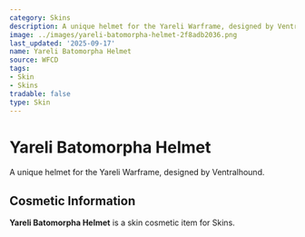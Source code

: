 ```yaml
---
category: Skins
description: A unique helmet for the Yareli Warframe, designed by Ventralhound.
image: ../images/yareli-batomorpha-helmet-2f8adb2036.png
last_updated: '2025-09-17'
name: Yareli Batomorpha Helmet
source: WFCD
tags:
- Skin
- Skins
tradable: false
type: Skin
---
```


# Yareli Batomorpha Helmet

A unique helmet for the Yareli Warframe, designed by Ventralhound.

## Cosmetic Information

**Yareli Batomorpha Helmet** is a skin cosmetic item for Skins.

